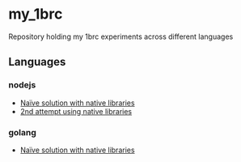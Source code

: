 # my_1brc

Repository holding my 1brc experiments across different languages

## Languages

### nodejs

- [Naïve solution with native libraries](./solutions/nodejs/a)
- [2nd attempt using native libraries](./solutions/nodejs/b)

### golang

- [Naïve solution with native libraries](./solutions/golang/a)